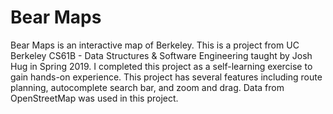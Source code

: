 # Bear Maps

Bear Maps is an interactive map of Berkeley. This is a project from UC Berkeley CS61B - Data Structures & Software Engineering taught by Josh Hug in Spring 2019. I completed this project as a self-learning exercise to gain hands-on experience. This project has several features including route planning, autocomplete search bar, and zoom and drag. Data from OpenStreetMap was used in this project.
